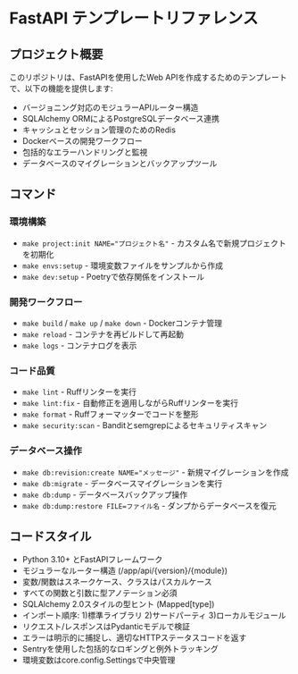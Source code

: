# FastAPI テンプレートリファレンス

## プロジェクト概要
このリポジトリは、FastAPIを使用したWeb APIを作成するためのテンプレートで、以下の機能を提供します:
- バージョニング対応のモジュラーAPIルーター構造
- SQLAlchemy ORMによるPostgreSQLデータベース連携
- キャッシュとセッション管理のためのRedis
- Dockerベースの開発ワークフロー
- 包括的なエラーハンドリングと監視
- データベースのマイグレーションとバックアップツール

## コマンド
### 環境構築
- `make project:init NAME="プロジェクト名"` - カスタム名で新規プロジェクトを初期化
- `make envs:setup` - 環境変数ファイルをサンプルから作成
- `make dev:setup` - Poetryで依存関係をインストール

### 開発ワークフロー
- `make build` / `make up` / `make down` - Dockerコンテナ管理
- `make reload` - コンテナを再ビルドして再起動
- `make logs` - コンテナログを表示

### コード品質
- `make lint` - Ruffリンターを実行
- `make lint:fix` - 自動修正を適用しながらRuffリンターを実行
- `make format` - Ruffフォーマッターでコードを整形
- `make security:scan` - Banditとsemgrepによるセキュリティスキャン

### データベース操作
- `make db:revision:create NAME="メッセージ"` - 新規マイグレーションを作成
- `make db:migrate` - データベースマイグレーションを実行
- `make db:dump` - データベースバックアップ操作
- `make db:dump:restore FILE=ファイル名` - ダンプからデータベースを復元

## コードスタイル
- Python 3.10+ とFastAPIフレームワーク
- モジュラーなルーター構造 (/app/api/{version}/{module})
- 変数/関数はスネークケース、クラスはパスカルケース
- すべての関数と引数に型アノテーション必須
- SQLAlchemy 2.0スタイルの型ヒント (Mapped[type])
- インポート順序: 1)標準ライブラリ 2)サードパーティ 3)ローカルモジュール
- リクエスト/レスポンスはPydanticモデルで検証
- エラーは明示的に捕捉し、適切なHTTPステータスコードを返す
- Sentryを使用した包括的なロギングと例外トラッキング
- 環境変数はcore.config.Settingsで中央管理